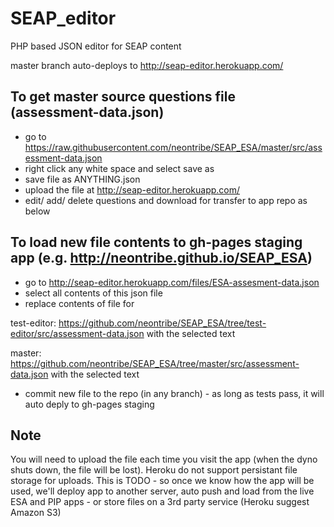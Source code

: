 # SEAP_editor
PHP based JSON editor for SEAP content

master branch auto-deploys to http://seap-editor.herokuapp.com/

## To get master source questions file (assessment-data.json)

  - go to https://raw.githubusercontent.com/neontribe/SEAP_ESA/master/src/assessment-data.json
  - right click any white space and select save as
  - save file as ANYTHING.json
  - upload the file at http://seap-editor.herokuapp.com/
  - edit/ add/ delete questions and download for transfer to app repo as below

## To load new file contents to gh-pages staging app (e.g. http://neontribe.github.io/SEAP_ESA)

  - go to http://seap-editor.herokuapp.com/files/ESA-assesment-data.json
  - select all contents of this json file
  - replace contents of file for 
      
  test-editor: https://github.com/neontribe/SEAP_ESA/tree/test-editor/src/assessment-data.json with the selected text
  
  master: https://github.com/neontribe/SEAP_ESA/tree/master/src/assessment-data.json with the selected text
  
  - commit new file to the repo (in any branch) - as long as tests pass, it will auto deply to gh-pages staging

## Note
You will need to upload the file each time you visit the app (when the dyno shuts down, the file will be lost). Heroku do not support persistant file storage for uploads. This is TODO - so once we know how the app will be used, we'll deploy app to another server, auto push and load from the live ESA and PIP apps - or store files on a 3rd party service (Heroku suggest Amazon S3)
